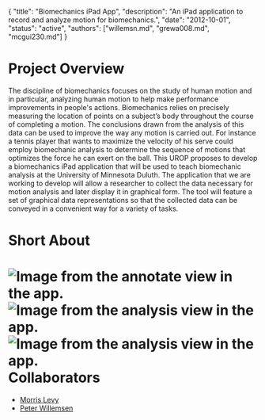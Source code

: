 {
	"title": "Biomechanics iPad App",
	"description": "An iPad application to record and analyze motion for biomechanics.",
	"date": "2012-10-01",
	"status": "active",
	"authors": ["willemsn.md", "grewa008.md", "mcgui230.md"]
}

Project Overview
================
The discipline of biomechanics focuses on the study of human motion and in particular, analyzing human motion to help make performance improvements in people's actions.  Biomechanics relies on precisely measuring the location of points on a subject’s body throughout the course of completing a motion.  The conclusions drawn from the analysis of this data can be used to improve the way any motion is carried out.  For instance a tennis player that wants to maximize the velocity of his serve could employ biomechanic analysis  to determine the sequence of motions that optimizes the force he can exert on the ball.  This UROP proposes to develop a biomechanics iPad application that will be used to teach biomechanic analysis at the University of Minnesota Duluth.  The application that we are working to develop will allow a researcher to collect the data necessary for motion analysis and later display it in graphical form.  The tool will feature a set of graphical data representations so that the collected data can be conveyed in a convenient way for a variety of tasks.

Short About
===========

![Image from the annotate view in the app.](http://d.umn.edu/~sivelab/media/biomech_annotate.png "Biomechanics App - Annotate")
![Image from the analysis view in the app.](http://d.umn.edu/~sivelab/media/biomech_jointAngle.png "Biomechanics App - Analysis")
![Image from the analysis view in the app.](http://d.umn.edu/~sivelab/media/biomech_velocity.png "Biomechanics App - Analysis")
Collaborators
=============

* [Morris Levy](http://www.d.umn.edu/~mlevy/)
* [Peter Willemsen](http://www.d.umn.edu/~willemsn)



